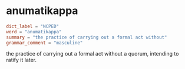 # anumatikappa

``` toml
dict_label = "NCPED"
word = "anumatikappa"
summary = "the practice of carrying out a formal act without"
grammar_comment = "masculine"
```

the practice of carrying out a formal act without a quorum, intending to ratify it later.

